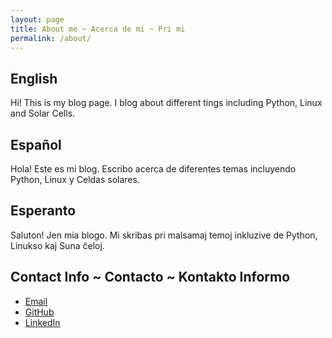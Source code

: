 ```yaml
---
layout: page
title: About me ~ Acerca de mi ~ Pri mi
permalink: /about/
---
```

## English

Hi! This is my blog page. I blog about different tings including Python, Linux and Solar Cells.

## Español

Hola! Este es mi blog. Escribo acerca de diferentes temas incluyendo Python, Linux y Celdas solares.

## Esperanto

Saluton! Jen mia blogo. Mi skribas pri malsamaj temoj inkluzive de Python, Linukso kaj Suna ĉeloj.

## Contact Info ~ Contacto ~ Kontakto Informo

* [Email](mailto:nnieto@noenieto.com)
* [GitHub](https://github.com/misaelnieto/)
* [LinkedIn](https://www.linkedin.com/in/noe-nieto-13529524)
